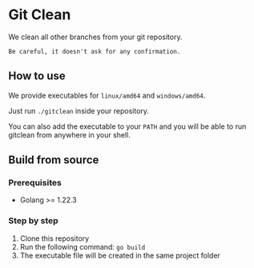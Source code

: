 # Git Clean

We clean all other branches from your git repository.

`Be careful, it doesn't ask for any confirmation.`

## How to use

We provide executables for `linux/amd64` and `windows/amd64`.

Just run `./gitclean` inside your repository.

You can also add the executable to your `PATH` and you will be able to run gitclean from anywhere in
your shell.

## Build from source

### Prerequisites

- Golang >= 1.22.3

### Step by step

1. Clone this repository
2. Run the following command: `go build`
3. The executable file will be created in the same project folder
